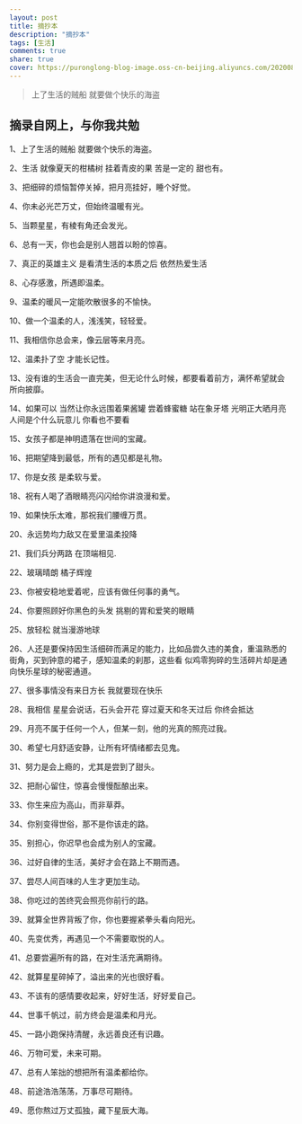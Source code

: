 ```yaml
---
layout: post
title: 摘抄本
description: "摘抄本"
tags: [生活]
comments: true
share: true
cover: https://puronglong-blog-image.oss-cn-beijing.aliyuncs.com/20200820114805.png
---
```


> 上了生活的贼船 就要做个快乐的海盗

<!-- more -->

## 摘录自网上，与你我共勉

1、上了生活的贼船 就要做个快乐的海盗。

2、生活 就像夏天的柑橘树 挂着青皮的果 苦是一定的 甜也有。

3、把细碎的烦恼暂停关掉，把月亮挂好，睡个好觉。

4、你未必光芒万丈，但始终温暖有光。

5、当颗星星，有棱有角还会发光。

6、总有一天，你也会是别人翘首以盼的惊喜。

7、真正的英雄主义 是看清生活的本质之后 依然热爱生活

8、心存感激，所遇即温柔。

9、温柔的暖风一定能吹散很多的不愉快。

10、做一个温柔的人，浅浅笑，轻轻爱。

11、我相信你总会来，像云层等来月亮。

12、温柔扑了空 才能长记性。

13、没有谁的生活会一直完美，但无论什么时候，都要看着前方，满怀希望就会所向披靡。

14、如果可以 当然让你永远围着果酱罐 尝着蜂蜜糖 站在象牙塔 光明正大晒月亮 人间是个什么玩意儿 你看也不要看

15、女孩子都是神明遗落在世间的宝藏。

16、把期望降到最低，所有的遇见都是礼物。

17、你是女孩 是柔软与爱。

18、祝有人喝了酒眼睛亮闪闪给你讲浪漫和爱。

19、如果快乐太难，那祝我们腰缠万贯。

20、永远势均力敌又在爱里温柔投降

21、我们兵分两路 在顶端相见.

22、玻璃晴朗 橘子辉煌

23、你被安稳地爱着呢，应该有做任何事的勇气。

24、你要照顾好你黑色的头发 挑剔的胃和爱笑的眼睛

25、放轻松 就当漫游地球

26、人还是要保持因生活细碎而满足的能力，比如品尝久违的美食，重温熟悉的街角，买到钟意的裙子，感知温柔的刹那，这些看
似鸡零狗碎的生活碎片却是通向快乐星球的秘密通道。

27、很多事情没有来日方长 我就要现在快乐

28、我相信 星星会说话，石头会开花 穿过夏天和冬天过后 你终会抵达

29、月亮不属于任何一个人，但某一刻，他的光真的照亮过我。

30、希望七月舒适安静，让所有坏情绪都去见鬼。

31、努力是会上瘾的，尤其是尝到了甜头。

32、把耐心留住，惊喜会慢慢酝酿出来。

33、你生来应为高山，而非草莽。 

34、你别变得世俗，那不是你该走的路。

35、别担心，你迟早也会成为别人的宝藏。

36、过好自律的生活，美好才会在路上不期而遇。

37、尝尽人间百味的人生才更加生动。

38、你吃过的苦终究会照亮你前行的路。

39、就算全世界背叛了你，你也要握紧拳头看向阳光。

40、先变优秀，再遇见一个不需要取悦的人。

41、总要尝遍所有的路，在对生活充满期待。

42、就算星星碎掉了，溢出来的光也很好看。

43、不该有的感情要收起来，好好生活，好好爱自己。

44、世事千帆过，前方终会是温柔和月光。

45、一路小跑保持清醒，永远善良还有识趣。

46、万物可爱，未来可期。

47、总有人笨拙的想把所有温柔都给你。

48、前途浩浩荡荡，万事尽可期待。

49、愿你熬过万丈孤独，藏下星辰大海。


